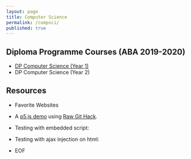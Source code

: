```yaml
---
layout: page
title: Computer Science
permalink: /compsci/
published: true
---
```


## Diploma Programme Courses (ABA 2019-2020)
- [DP Computer Science (Year 1)](pages/2019-ABA-CS.html)
- DP Computer Science (Year 2) 

## Resources
- Favorite Websites
- A [p5.js demo](https://rawcdn.githack.com/mvpoirier/p5js/677a284ab2b01db06b1b2148c28c24ced95b2e36/p5-js-testbed/index.html) using [Raw Git Hack](https://raw.githack.com/).

- Testing with embedded script:

<script src="https://raw.githack.com/mvpoirier/Javascript/master/p5-js-testbed/sketch.js"></script>

- Testing with ajax injection on html:

  <div id="ajaxContent"></div>
  <script>
  var Webflow = Webflow || [];
  Webflow.push(function() {
    $.get('https://rawcdn.githack.com/mvpoirier/p5js/677a284ab2b01db06b1b2148c28c24ced95b2e36/p5-js-testbed/index.html', function(data) {
      $('#ajaxContent').append(data);
    });
  });
  </script>

- EOF